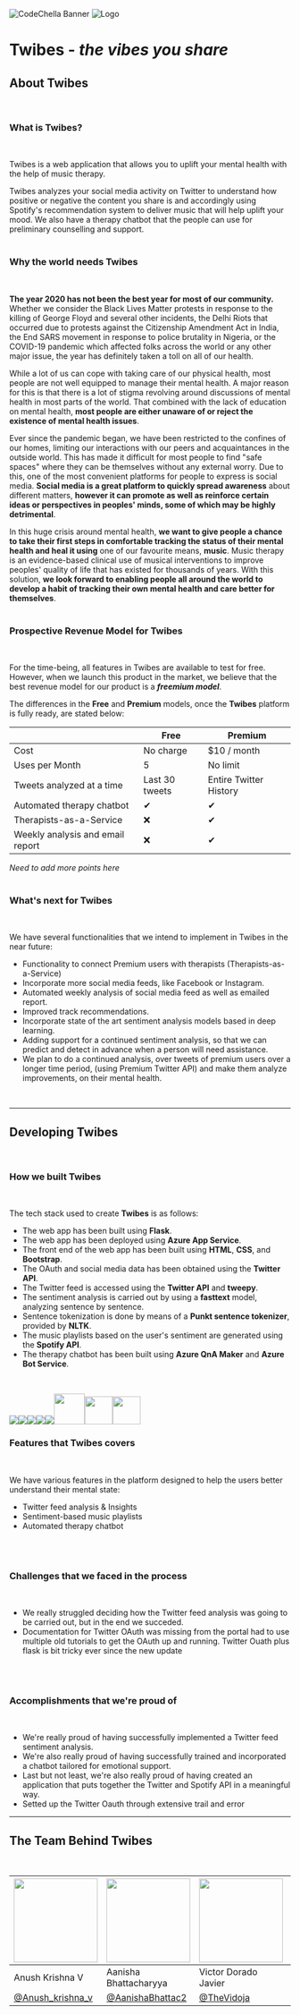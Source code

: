 ![CodeChella Banner](application/static/img/codec.png)
![Logo](application/static/img/logo.png)

# Twibes - *the vibes you share*

## About Twibes
<br>

### What is Twibes?
<br>

Twibes is a web application that allows you to uplift your mental health with the help of music therapy.

Twibes analyzes your social media activity on Twitter to understand how positive or negative the content you share is and accordingly using Spotify's recommendation system to deliver music that will help uplift your mood. We also have a therapy chatbot that the people can use for preliminary counselling and support.
<br>
<br>

### Why the world needs Twibes
<br>

**The year 2020 has not been the best year for most of our community.** Whether we consider the Black Lives Matter protests in response to the killing of George Floyd and several other incidents, the Delhi Riots that occurred due to protests against the Citizenship Amendment Act in India, the End SARS movement in response to police brutality in Nigeria, or the COVID-19 pandemic which affected folks across the world or any other major issue, the year has definitely taken a toll on all of our health.

While a lot of us can cope with taking care of our physical health, most people are not well equipped to manage their mental health. A major reason for this is that there is a lot of stigma revolving around discussions of mental health in most parts of the world. That combined with the lack of education on mental health, **most people are either unaware of or reject the existence of mental health issues**.

Ever since the pandemic began, we have been restricted to the confines of our homes, limiting our interactions with our peers and acquaintances in the outside world. This has made it difficult for most people to find "safe spaces" where they can be themselves without any external worry. Due to this, one of the most convenient platforms for people to express is social media. **Social media is a great platform to quickly spread awareness** about different matters, **however it can promote as well as reinforce certain ideas or perspectives in peoples' minds, some of which may be highly detrimental**.

In this huge crisis around mental health, **we want to give people a chance to take their first steps in comfortable tracking the status of their mental health and heal it using** one of our favourite means, **music**. Music therapy is an evidence-based clinical use of musical interventions to improve peoples' quality of life that has existed for thousands of years. With this solution, **we look forward to enabling people all around the world to develop a habit of tracking their own mental health and care better for themselves**.
<br>
<br>

### Prospective Revenue Model for Twibes
<br>

For the time-being, all features in Twibes are available to test for free. However, when we launch this product in the market, we believe that the best revenue model for our product is a ***freemium model***.

The differences in the **Free** and **Premium** models, once the **Twibes** platform is fully ready, are stated below:

| | Free | Premium |
| - | - | - |
| Cost | No charge | $10 / month |
| Uses per Month | 5 | No limit |
| Tweets analyzed at a time | Last 30 tweets | Entire Twitter History |
| Automated therapy chatbot | ✔ | ✔ |
| Therapists-as-a-Service | ❌ | ✔ |
| Weekly analysis and email report | ❌ | ✔ |

*Need to add more points here*
<br>
<br>

### What's next for Twibes
<br>

We have several functionalities that we intend to implement in Twibes in the near future:
<br>

* Functionality to connect Premium users with therapists (Therapists-as-a-Service)
* Incorporate more social media feeds, like Facebook or Instagram.
* Automated weekly analysis of social media feed as well as emailed report.
* Improved track recommendations.
* Incorporate state of the art sentiment analysis models based in deep learning.
* Adding support for a continued sentiment analysis, so that we can predict and detect in advance when a person will need assistance.
* We plan to do a continued analysis, over tweets of premium users over a longer time period, (using Premium Twitter API) and make them analyze improvements, on      their mental health.


<br>

---

## Developing Twibes
<br>

### How we built Twibes
<br>

The tech stack used to create **Twibes** is as follows:

* The web app has been built using **Flask**.
* The web app has been deployed using **Azure App Service**.
* The front end of the web app has been built using **HTML**, **CSS**, and **Bootstrap**.
* The OAuth and social media data has been obtained using the **Twitter API**.
* The Twitter feed is accessed using the **Twitter API** and **tweepy**.
* The sentiment analysis is carried out by using a **fasttext** model, analyzing sentence by sentence.
* Sentence tokenization is done by means of a **Punkt sentence tokenizer**, provided by **NLTK**.
* The music playlists based on the user's sentiment are generated using the **Spotify API**.
* The therapy chatbot has been built using **Azure QnA Maker** and **Azure Bot Service**.

<br>

<img src="https://img.icons8.com/color/48/000000/python.png"><img src="https://img.icons8.com/color/48/000000/azure.png"><img src="https://img.icons8.com/color/48/000000/twitter.png"><img src="https://img.icons8.com/color/48/000000/spotify.png"><img src="https://www.vectorlogo.zone/logos/pocoo_flask/pocoo_flask-ar21.svg"><img src="https://fasttext.cc/img/ogimage.png" height="55"><img src="https://upload.wikimedia.org/wikipedia/commons/6/61/HTML5_logo_and_wordmark.svg" height="50"><img src="https://upload.wikimedia.org/wikipedia/commons/d/d5/CSS3_logo_and_wordmark.svg" height="50">

### Features that Twibes covers
<br>

We have various features in the platform designed to help the users better understand their mental state:

* Twitter feed analysis & Insights
* Sentiment-based music playlists
* Automated therapy chatbot

<br>
<br>

### Challenges that we faced in the process
<br>

* We really struggled deciding how the Twitter feed analysis was going to be carried out, but in the end we succeded.
* Documentation for Twitter OAuth was missing from the portal had to use multiple old tutorials to get the OAuth up and running. Twitter Ouath plus flask is bit tricky ever since the new update

<br>
<br>

### Accomplishments that we're proud of
<br>

* We're really proud of having successfully implemented a Twitter feed sentiment analysis.
* We're also really proud of having successfully trained and incorporated a chatbot tailored for emotional support.
* Last but not least, we're also really proud of having created an application that puts together the Twitter and Spotify API in a meaningful way.
* Setted up the Twitter Oauth through extensive trail and error
---

## The Team Behind Twibes
<br>

| <img src="application/static/img/Anush.jpg" height=150> | <img src="application/static/img/Aanisha.jpg" height=150> | <img src="application/static/img/Victor.jpg" height=150> | <img src="application/static/img/Onajite.jpg" height=150> | <img src="application/static/img/Aditya.jpeg" height=150> |
| - | - | - | - | - |
| Anush Krishna V | Aanisha Bhattacharyya | Victor Dorado Javier | Onajite Taire | Aditya Oberai |
| [@Anush_krishna_v](https://twitter.com/Anush_krishna_v) | [@AanishaBhattac2](https://twitter.com/AanishaBhattac2) | [@TheVidoja](https://twitter.com/TheVidoja) | [@wonataire](https://twitter.com/wonataire) | [@adityaoberai1](https://twitter.com/adityaoberai1) |
